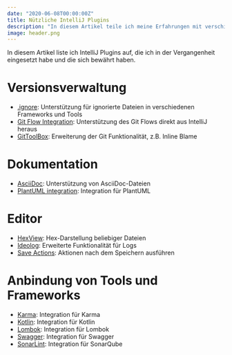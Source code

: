 ```yaml
---
date: "2020-06-08T00:00:00Z"
title: Nützliche IntelliJ Plugins
description: "In diesem Artikel teile ich meine Erfahrungen mit verschiedenen IntelliJ-Plugins, die ich im Laufe der Zeit genutzt habe und die sich als äußerst nützlich erwiesen haben. Von Versionsverwaltungs-Tools bis hin zu Editor-Erweiterungen – diese Plugins haben meine Entwicklungsarbeit erheblich erleichtert und verbessert."
image: header.png
---
```


In diesem Artikel liste ich IntelliJ Plugins auf, die ich in der Vergangenheit eingesetzt habe und die sich bewährt haben.

# Versionsverwaltung

* [.ignore](https://plugins.jetbrains.com/plugin/7495--ignore): Unterstützung für ignorierte Dateien in verschiedenen Frameworks und Tools
* [Git Flow Integration](https://plugins.jetbrains.com/plugin/7315-git-flow-integration): Unterstützung des Git Flows direkt aus IntelliJ heraus
* [GitToolBox](https://plugins.jetbrains.com/plugin/7499-gittoolbox): Erweiterung der Git Funktionalität, z.B. Inline Blame

# Dokumentation

* [AsciiDoc](https://plugins.jetbrains.com/plugin/7391-asciidoc): Unterstützung von AsciiDoc-Dateien
* [PlantUML integration](https://plugins.jetbrains.com/plugin/7017-plantuml-integration): Integration für PlantUML

# Editor

* [HexView](https://plugins.jetbrains.com/plugin/10-hexview): Hex-Darstellung beliebiger Dateien
* [Ideolog](https://plugins.jetbrains.com/plugin/9746-ideolog): Erweiterte Funktionalität für Logs
* [Save Actions](https://plugins.jetbrains.com/plugin/7642-save-actions): Aktionen nach dem Speichern ausführen

# Anbindung von Tools und Frameworks

* [Karma](https://plugins.jetbrains.com/plugin/7287-karma): Integration für Karma
* [Kotlin](https://plugins.jetbrains.com/plugin/6954-kotlin): Integration für Kotlin
* [Lombok](https://plugins.jetbrains.com/plugin/6317-lombok): Integration für Lombok
* [Swagger](https://plugins.jetbrains.com/plugin/8347-swagger): Integration für Swagger
* [SonarLint](https://plugins.jetbrains.com/plugin/7973-sonarlint): Integration für SonarQube
